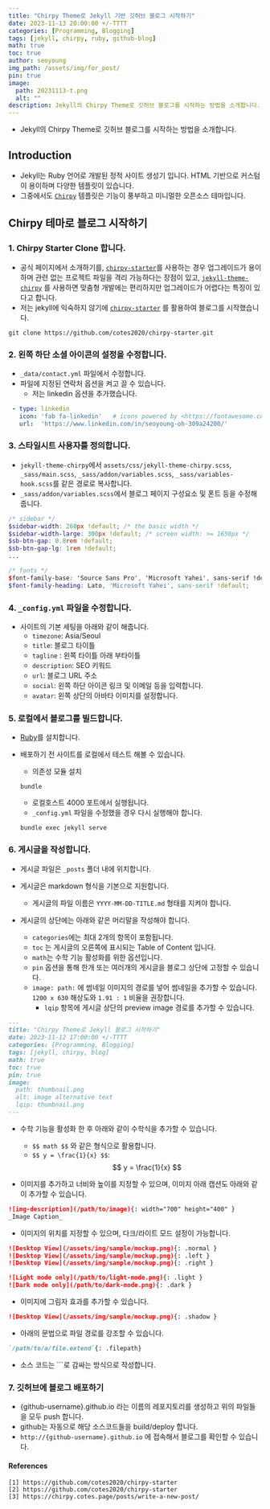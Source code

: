 ```yaml
---
title: "Chirpy Theme로 Jekyll 기반 깃허브 블로그 시작하기"
date: 2023-11-13 20:00:00 +/-TTTT
categories: [Programming, Blogging]
tags: [jekyll, chirpy, ruby, github-blog]
math: true
toc: true
author: seoyoung
img_path: /assets/img/for_post/
pin: true
image:
  path: 20231113-t.png
  alt: ""
description: Jekyll의 Chirpy Theme로 깃허브 블로그를 시작하는 방법을 소개합니다. | Chirpy, Jekyll, Ruby, Github Blog
---
```


- Jekyll의 Chirpy Theme로 깃허브 블로그를 시작하는 방법을 소개합니다.


## Introduction
- Jekyll는 Ruby 언어로 개발된 정적 사이트 생성기 입니다. HTML 기반으로 커스텀이 용이하며 다양한 템플릿이 있습니다.
- 그중에서도 [`Chirpy`](https://chirpy.cotes.page/) 템플릿은 기능이 풍부하고 미니멀한 오픈소스 테마입니다. 


## Chirpy 테마로 블로그 시작하기
### 1. Chirpy Starter Clone 합니다.

- 공식 페이지에서 소개하기를, [`chirpy-starter`](https://github.com/cotes2020/chirpy-starter)를 사용하는 경우 업그레이드가 용이하며 관련 없는 프로젝트 파일을 격리 가능하다는 장점이 있고, [`jekyll-theme-chirpy`](https://github.com/cotes2020/jekyll-theme-chirpy) 를 사용하면 맞춤형 개발에는 편리하지만 업그레이드가 어렵다는 특징이 있다고 합니다.
- 저는 jekyll에 익숙하지 않기에 [`chirpy-starter`](https://github.com/cotes2020/chirpy-starter) 를 활용하여 블로그를 시작했습니다.

```shell
git clone https://github.com/cotes2020/chirpy-starter.git
```



### 2. 왼쪽 하단 소셜 아이콘의 설정을 수정합니다.

- `_data/contact.yml` 파일에서 수정합니다.
- 파일에 지정된 연락처 옵션을 켜고 끌 수 있습니다.
  - 저는 linkedin 옵션을 추가했습니다.

```yaml
 - type: linkedin
   icon: 'fab fa-linkedin'   # icons powered by <https://fontawesome.com/>
   url:  'https://www.linkedin.com/in/seoyoung-oh-309a24200/'                  # Fill with your Linkedin homepage
```



### 3. 스타일시트 사용자를 정의합니다.

- `jekyll-theme-chirpy`에서 `assets/css/jekyll-theme-chirpy.scss`, `_sass/main.scss`, `_sass/addon/variables.scss`, `_sass/variables-hook.scss`를 같은 경로로 복사합니다.
- `_sass/addon/variables.scss`에서 블로그 페이지 구성요소 및 폰트 등을 수정해줍니다.

```scss
/* sidebar */
$sidebar-width: 260px !default; /* the basic width */
$sidebar-width-large: 300px !default; /* screen width: >= 1650px */
$sb-btn-gap: 0.8rem !default;
$sb-btn-gap-lg: 1rem !default;
...

/* fonts */
$font-family-base: 'Source Sans Pro', 'Microsoft Yahei', sans-serif !default;
$font-family-heading: Lato, 'Microsoft Yahei', sans-serif !default;
```



### 4. `_config.yml` 파일을 수정합니다.

- 사이트의 기본 세팅을 아래와 같이 해줍니다.
  - `timezone`: Asia/Seoul
  - `title`: 블로그 타이틀
  - `tagline` : 왼쪽 타이틀 아래 부타이틀
  - `description`: SEO 키워드
  - `url`: 블로그 URL 주소
  - `social`: 왼쪽 하단 아이콘 링크 및 이메일 등을 입력합니다.
  - `avatar`: 왼쪽 상단의 아바타 이미지를 설정합니다.



### 5. 로컬에서 블로그를 빌드합니다.

- [Ruby](https://www.ruby-lang.org/ko/documentation/installation/#rubyinstaller)를 설치합니다.

- 배포하기 전 사이트를 로컬에서 테스트 해볼 수 있습니다.

  - 의존성 모듈 설치

  ```shell
  bundle
  ```

  - 로컬호스트 4000 포트에서 실행됩니다.
  - `_config.yml` 파일을 수정했을 경우 다시 실행해야 합니다.

  ```shell
  bundle exec jekyll serve
  ```



### 6. 게시글을 작성합니다.

- 게시글 파일은 `_posts` 폴더 내에 위치합니다.
- 게시글은 markdown 형식을 기본으로 지원합니다.
  - 게시글의 파일 이름은 `YYYY-MM-DD-TITLE.md` 형태를 지켜야 합니다.

- 게시글의 상단에는 아래와 같은 머리말을 작성해야 합니다.
  - `categories`에는 최대 2개의 항목이 포함됩니다.
  - `toc` 는 게시글의 오른쪽에 표시되는 Table of Content 입니다. 
  - `math`는 수학 기능 활성화를 위한 옵션입니다.
  - `pin` 옵션을 통해 한개 또는 여러개의 게시글을 블로그 상단에 고정할 수 있습니다.
  - `image: path:` 에 썸네일 이미지의 경로를 넣어 썸네일을 추가할 수 있습니다. `1200 x 630` 해상도와 `1.91 : 1` 비율을 권장합니다.
    - `lqip` 항목에 게시글 상단의 preview image 경로를 추가할 수 있습니다.

```markdown
---
title: "Chirpy Theme로 Jekyll 블로그 시작하기"
date: 2023-11-12 17:00:00 +/-TTTT
categories: [Programming, Blogging]
tags: [jekyll, chirpy, blog]
math: true
toc: true
pin: true
image:
  path: thumbnail.png
  alt: image alternative text
  lqip: thumbnail.png
---
```

- 수학 기능을 활성화 한 후 아래와 같이 수학식을 추가할 수 있습니다.
  - `$$ math $$` 와 같은 형식으로 활용합니다.
  - `$$ y = \frac{1}{x} $$`: $$ y = \frac{1}{x} $$

- 이미지를 추가하고 너비와 높이를 지정할 수 있으며, 이미지 아래 캡션도 아래와 같이 추가할 수 있습니다.

```markdown
![img-description](/path/to/image){: width="700" height="400" }
_Image Caption_
```

- 이미지의 위치를 지정할 수 있으며, 다크/라이트 모드 설정이 가능합니다.

```markdown
![Desktop View](/assets/img/sample/mockup.png){: .normal }
![Desktop View](/assets/img/sample/mockup.png){: .left }
![Desktop View](/assets/img/sample/mockup.png){: .right }
```

```markdown
![Light mode only](/path/to/light-mode.png){: .light }
![Dark mode only](/path/to/dark-mode.png){: .dark }
```

- 이미지에 그림자 효과를 추가할 수 있습니다.

```markdown
![Desktop View](/assets/img/sample/mockup.png){: .shadow }
```

- 아래의 문법으로 파일 경로를 강조할 수 있습니다.

```markdown
`/path/to/a/file.extend`{: .filepath}
```

- 소스 코드는 ```로 감싸는 방식으로 작성합니다.

  

### 7. 깃허브에 블로그 배포하기

- {github-username}.github.io 라는 이름의 레포지토리를 생성하고 위의 파일들을 모두 push 합니다.
- github는 자동으로 해당 소스코드들을 build/deploy 합니다.
- `http://{github-username}.github.io` 에 접속해서 블로그를 확인할 수 있습니다.


#### References
```shell
[1] https://github.com/cotes2020/chirpy-starter
[2] https://github.com/cotes2020/chirpy-starter
[3] https://chirpy.cotes.page/posts/write-a-new-post/
```

